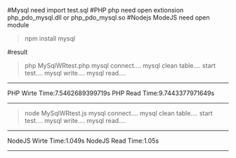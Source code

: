 #Mysql
need import test.sql
#PHP
php need open extionsion php_pdo_mysql.dll or php_pdo_mysql.so
#Nodejs
ModeJS need open module
>npm install mysql

#result

>php MySqlWRtest.php
mysql connect....
mysql clean table....
start test....
mysql write....
mysql read....

--------------------------------------------------------------

PHP Wirte Time:7.5462689399719s
PHP Read Time:9.7443377971649s

--------------------------------------------------------------

>node MySqlWRtest.js
mysql connect....
mysql clean table....
start test....
mysql write....
mysql read....

--------------------------------------------------------------

NodeJS Wirte Time:1.049s
NodeJS Read Time:1.05s

--------------------------------------------------------------
